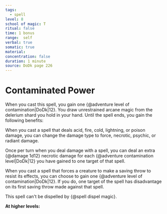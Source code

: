 ```yaml
---
tags:
  - spell
level: 8
school of magic: T
ritual: false
time: 1 bonus
range:  self
verbal: true
somatic: true
material: 
concentration: false
duration: 1 minute
source: DoDk page 226
---
```

# Contaminated Power
When you cast this spell, you gain one {@adventure level of contamination|DoDk|12}. You draw unrestrained arcane magic from the delerium shard you hold in your hand. Until the spell ends, you gain the following benefits:

When you cast a spell that deals acid, fire, cold, lightning, or poison damage, you can change the damage type to force, necrotic, psychic, or radiant damage.

Once per turn when you deal damage with a spell, you can deal an extra {@damage 1d12} necrotic damage for each {@adventure contamination level|DoDk|12} you have gained to one target of that spell.

When you cast a spell that forces a creature to make a saving throw to resist its effects, you can choose to gain one {@adventure level of contamination|DoDk|12}. If you do, one target of the spell has disadvantage on its first saving throw made against that spell.

This spell can't be dispelled by {@spell dispel magic}.

**At higher levels:** 